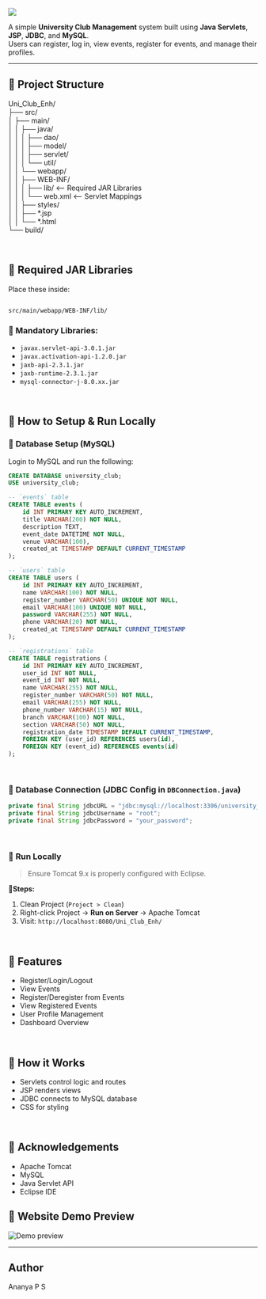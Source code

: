 <p>
  <img src="https://placehold.co/1000x500/transparent/0089fe?text=UniClubs+Webapp+-\nServlet+and+JSP+Based\nWeb+Application&font=Poppins&font-weight=700" />
</p>

A simple **University Club Management** system built using **Java Servlets**, **JSP**, **JDBC**, and **MySQL**.  
Users can register, log in, view events, register for events, and manage their profiles.

---

## 🪼 **Project Structure**

Uni\_Club\_Enh/ <br>
├── src/ <br>
│   ├── main/ <br>
│   │   ├── java/<br>
│   │   │   ├── dao/<br>
│   │   │   ├── model/<br>
│   │   │   ├── servlet/<br>
│   │   │   └── util/<br>
│   │   └── webapp/<br>
│   │       ├── WEB-INF/<br>
│   │       │   ├── lib/        <-- Required JAR Libraries<br>
│   │       │   └── web.xml     <-- Servlet Mappings<br>
│   │       ├── styles/<br>
│   │       ├── \*.jsp<br>
│   │       └── \*.html<br>
└── build/<br>


<br>

## 🪼 **Required JAR Libraries**
Place these inside:  
```

src/main/webapp/WEB-INF/lib/

````
### 🐬 Mandatory Libraries:
- `javax.servlet-api-3.0.1.jar`
- `javax.activation-api-1.2.0.jar`
- `jaxb-api-2.3.1.jar`
- `jaxb-runtime-2.3.1.jar`
- `mysql-connector-j-8.0.xx.jar`

<br>

## 🪼 **How to Setup & Run Locally**

### 🐬 **Database Setup (MySQL)**  
Login to MySQL and run the following:  

```sql
CREATE DATABASE university_club;
USE university_club;

-- `events` table
CREATE TABLE events (
    id INT PRIMARY KEY AUTO_INCREMENT,
    title VARCHAR(200) NOT NULL,
    description TEXT,
    event_date DATETIME NOT NULL,
    venue VARCHAR(100),
    created_at TIMESTAMP DEFAULT CURRENT_TIMESTAMP
);

-- `users` table
CREATE TABLE users (
    id INT PRIMARY KEY AUTO_INCREMENT,
    name VARCHAR(100) NOT NULL,
    register_number VARCHAR(50) UNIQUE NOT NULL,
    email VARCHAR(100) UNIQUE NOT NULL,
    password VARCHAR(255) NOT NULL,
    phone VARCHAR(20) NOT NULL,
    created_at TIMESTAMP DEFAULT CURRENT_TIMESTAMP
);

-- `registrations` table
CREATE TABLE registrations (
    id INT PRIMARY KEY AUTO_INCREMENT,
    user_id INT NOT NULL,
    event_id INT NOT NULL,
    name VARCHAR(255) NOT NULL,
    register_number VARCHAR(50) NOT NULL,
    email VARCHAR(255) NOT NULL,
    phone_number VARCHAR(15) NOT NULL,
    branch VARCHAR(100) NOT NULL,
    section VARCHAR(50) NOT NULL,
    registration_date TIMESTAMP DEFAULT CURRENT_TIMESTAMP,
    FOREIGN KEY (user_id) REFERENCES users(id),
    FOREIGN KEY (event_id) REFERENCES events(id)
);
````

<br>

### 🐬 **Database Connection (JDBC Config in `DBConnection.java`)**

```java
private final String jdbcURL = "jdbc:mysql://localhost:3306/university_club";
private final String jdbcUsername = "root";
private final String jdbcPassword = "your_password";
```

<br>

### 🐬 **Run Locally**

> Ensure Tomcat 9.x is properly configured with Eclipse.

🐬**Steps:**

1. Clean Project (`Project > Clean`)
2. Right-click Project → **Run on Server** → Apache Tomcat
3. Visit: `http://localhost:8080/Uni_Club_Enh/`

<br>

## 🪼 **Features**

* Register/Login/Logout
* View Events
* Register/Deregister from Events
* View Registered Events
* User Profile Management
* Dashboard Overview

<br>

## 🪼 **How it Works**

* Servlets control logic and routes
* JSP renders views
* JDBC connects to MySQL database
* CSS for styling

<br>

## 🪼 **Acknowledgements**

* Apache Tomcat
* MySQL
* Java Servlet API
* Eclipse IDE

## 🪼 **Website Demo Preview**

![Demo preview](assets/100106024.mp4.gif)


---
## **Author**
Ananya P S

